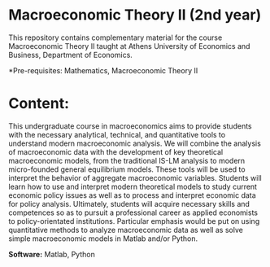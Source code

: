 # Macroeconomic Theory II (2nd year)

This repository contains complementary material for the course Macroeconomic Theory II taught at Athens University of Economics and Business, Department of Economics.

*Pre-requisites: Mathematics, Macroeconomic Theory II

# Content: 

This undergraduate course in macroeconomics aims to provide students with the necessary analytical, technical, and quantitative tools to understand modern macroeconomic analysis. 
We will combine the analysis of macroeconomic data with the development of key theoretical macroeconomic models, from the traditional IS-LM analysis to modern micro-founded general equilibrium models. These tools will be used to interpret the behavior of aggregate macroeconomic variables. Students will learn how to use and interpret modern theoretical models to study current economic policy issues as well as to process and interpret economic data for policy analysis. 
Ultimately, students will acquire necessary skills and competences so as to pursuit a professional career as applied economists to policy-orientated institutions.  Particular emphasis would be put on using quantitative methods to analyze macroeconomic data as well as solve simple macroeconomic models in Matlab and/or Python. 

$\textbf{Software:}$ Matlab, Python
